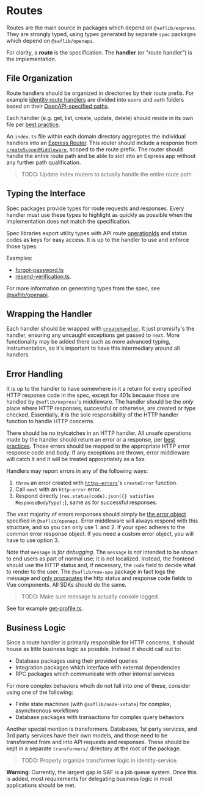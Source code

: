 # Routes

Routes are the main source in packages which depend on `@saflib/express`. They are strongly typed, using types generated by separate `spec` packages which depend on `@saflib/openapi`.

For clarity, a **route** is the specification. The **handler** (or "route handler") is the implementation.

## File Organization

Route handlers should be organized in directories by their route prefix. For example [identity route handlers](https://github.com/sderickson/saflib/tree/f1864114bbd38b20996ea0dfe486767dff42d3b2/identity/identity-service/routes) are divided into `users` and `auth` folders based on their [OpenAPI-specified paths](https://github.com/sderickson/saflib/blob/f1864114bbd38b20996ea0dfe486767dff42d3b2/identity/identity-spec/openapi.yaml).

Each handler (e.g. get, list, create, update, delete) should reside in its own file per [best practice](../../best-practices.md#keep-files-small).

An `index.ts` file within each domain directory aggregates the individual handlers into an [Express Router](https://expressjs.com/en/5x/api.html#router). This router should include a response from [`createScopedMiddleware`](http://docs.saf-demo.online/express/docs/ref/functions/createScopedMiddleware.html), scoped to the route prefix. The router should handle the entire route path and be able to slot into an Express app without any further path qualification.

> TODO: Update index routers to actually handle the entire route path.

## Typing the Interface

Spec packages provide types for route requests and responses. Every handler must use these types to highlight as quickly as possible when the implementation does not match the specification.

Spec libraries export utility types with API route [operationIds](https://swagger.io/docs/specification/v3_0/paths-and-operations/#operationid) and status codes as keys for easy access. It is up to the handler to use and enforce those types.

Examples:

- [forgot-password.ts](https://github.com/sderickson/saflib/blob/37d619bf41fe2922880dee7483b9fb9690d2ee1b/identity/identity-service/routes/auth/forgot-password.ts)
- [resend-verification.ts](https://github.com/sderickson/saflib/blob/2025-08-13-update-docs/identity/identity-service/routes/auth/resend-verification.ts).

For more information on generating types from the spec, see [@saflib/openapi](../../openapi/docs/01-overview.md).

## Wrapping the Handler

Each handler should be wrapped with [`createHandler`](https://github.com/sderickson/saflib/blob/6070cd5d0bb8d44b7114c0b7dd9b318bd9b1de4a/express/src/handler.ts). It just promisify's the handler, ensuring any uncaught exceptions get passed to `next`. More functionality may be added there such as more advanced typing, instrumentation, so it's important to have this intermediary around all handlers.

## Error Handling

It is up to the handler to have somewhere in it a return for every specified HTTP response code in the spec, except for 401s because those are handled by `@saflib/express`'s middleware. The handler should be the _only_ place where HTTP responses, successful or otherwise, are created or type checked. Essentially, it is the sole responsibility of the HTTP handler function to handle HTTP concerns.

There should be no try/catches in an HTTP handler. All unsafe operations made by the handler should return an error or a response, per [best practices](../../best-practices.md#return-errors). Those errors should be mapped to the appropriate HTTP error response code and body. If any exceptions are thrown, error middleware will catch it and it will be treated appropriately as a 5xx.

Handlers may report errors in any of the following ways:

1. `throw` an error created with [`https-errors`](https://www.npmjs.com/package/http-errors)'s `createError` function.
2. Call `next` with an `http-error` error.
3. Respond directly (`res.status(code).json({} satisfies ResponseBodyType);`), same as for successful responses.

The vast majority of errors responses should simply be [the error object](https://github.com/sderickson/saflib/blob/37d619bf41fe2922880dee7483b9fb9690d2ee1b/openapi/schemas/error.yaml) specified in `@saflib/openapi`. Error middleware will always respond with this structure, and so you can only use 1. and 2. if your spec adheres to the common error response object. If you need a custom error object, you will have to use option 3.

Note that `message` is _for debugging_. The `message` is _not_ intended to be shown to end users as part of normal use; it is not localized. Instead, the frontend should use the HTTP status and, if necessary, the `code` field to decide what to render to the user. The `@saflib/vue-spa` package in fact logs the message and [only propagates](https://github.com/sderickson/saflib/blob/e75a8597ae497ea8d422dab1a1e96f41792b85ba/vue-spa/src/tanstack.ts#L63-L67) the http status and response code fields to Vue components. All SDKs should do the same.

> TODO: Make sure message is actually console logged.

See for example [get-profile.ts](https://github.com/sderickson/saflib/blob/37d619bf41fe2922880dee7483b9fb9690d2ee1b/identity/identity-service/routes/auth/get-profile.ts).

## Business Logic

Since a route handler is primarily responsible for HTTP concerns, it should house as little business logic as possible. Instead it should call out to:

- Database packages using their provided queries
- Integration packages which interface with external dependencies
- RPC packages which communicate with other internal services

For more complex behaviors whcih do not fall into one of these, consider using one of the following:

- Finite state machines (with `@saflib/node-xstate`) for complex, asynchronous workflows
- Database packages with transactions for complex query behaviors

Another special mention is transformers. Databases, 1st party services, and 3rd party services have their own models, and those need to be transformed from and into API requests and responses. These should be kept in a separate `transformers/` directory at the root of the package.

> TODO: Properly organize transformer logic in identity-service.

**Warning**: Currently, the largest gap in SAF is a job queue system. Once this is added, most requirements for delegating business logic in most applications should be met.
